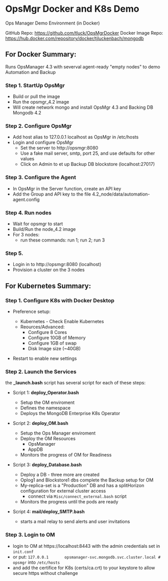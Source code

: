 # OpsMgr Docker and K8s Demo
Ops Manager Demo Environment (in Docker)

GitHub Repo: 			https://github.com/tluck/OpsMgrDocker
Docker Image Repo: 	https://hub.docker.com/repository/docker/tjluckenbach/mongodb

## For Docker Summary:
Runs OpsManager 4.3 with severval agent-ready "empty nodes" to demo Automation and Backup

### Step 1. StartUp OpsMgr
- Build or pull the image
- Run the opsmgr_4.2 image
- Will create network mongo and install OpsMgr 4.3 and Backing DB Mongodb 4.2

### Step 2. Configure OpsMgr
- Add host alias to 127.0.0.1 localhost as OpsMgr in /etc/hosts
- Login and configure OpsMgr 
  - Set the server to http://opsmgr:8080
  - Use a fake mail server, smtp, port 25, and use defaults for other values
  - Click on Admin to et up Backup DB blockstore (localhost:27017)

### Step 3. Configure the Agent
- In OpsMgr in the Server function, create an API key
- Add the Group and API key to the file 4.2_node/data/automation-agent.config

### Step 4. Run nodes
- Wait for opsmgr to start
- Build/Run the node_4.2 image
- For 3 nodes: 
    - run these commands: run 1; run 2; run 3

### Step 5.
- Login in to http://opsmgr:8080 (localhost)
- Provision a cluster on the 3 nodes


## For Kubernetes Summary:

### Step 1. Configure K8s with Docker Desktop
- Preference setup:
	* Kubernetes - Check Enable Kubernetes
	* Reources/Advanced: 
		* Configure 8 Cores
		* Configure 10GB of Memory
		* Configure 1GB of swap
		* Disk Image size (~40GB)
		
- Restart to enable new settings

### Step 2. Launch the Services
the **_launch.bash** script has several script for each of these steps:

- Script 1: **deploy_Operator.bash**
	- Setup the OM enviroment
	- Defines the namespace
	- Deploys the MongoDB Enterprise K8s Operator

- Script 2: **deploy_OM.bash**
	- Setup the Ops Manager enviroment
  	- Deploy the OM Resources
  		- OpsManager
  		- AppDB 
  	- Monitors the progress of OM for Readiness

- Script 3: **deploy_Database.bash**
	- Deploy a DB - three more are created
	- Oplog1 and Blockstore1 dbs complete the Backup setup for OM
	- My-replica-set is a "Production" DB and has a splitHorizon configuration for external cluster access
		- connect via ```Misc/connect_external.bash``` script
	- Monitors the progress until the pods are ready

- Script 4: **mail/deploy_SMTP.bash**
	- starts a mail relay to send alerts and user invitations
	
### Step 3. Login to OM
- login to OM at https://localhost:8443 with the admin credentials set in ```init.conf```
- or put:
	```127.0.0.1       opsmanager-svc.mongodb.svc.cluster.local # opsmgr```
	into
	```/etc/hosts```
- and add the certifice for K8s (certs/ca.crt) to your keystore to allow secure https without challenge
